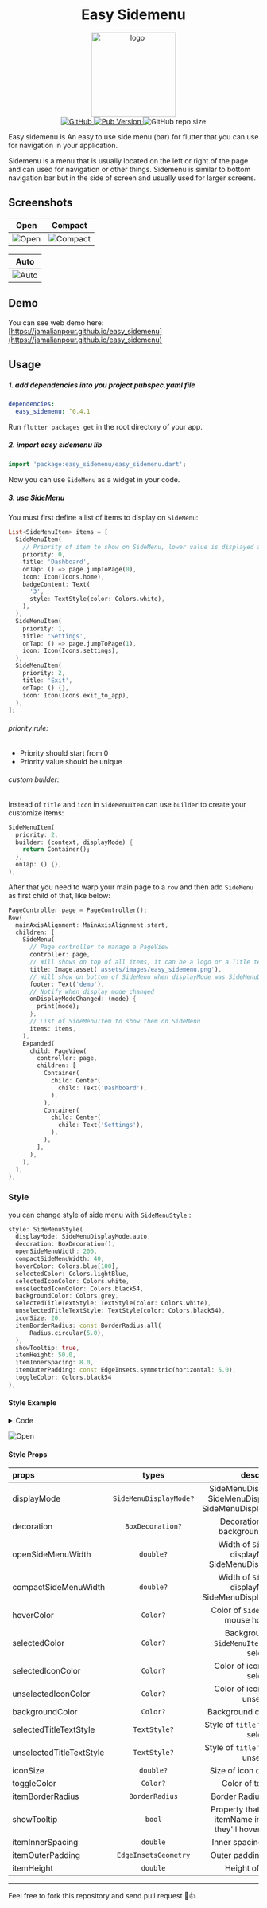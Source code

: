 <div align="center" style="text-align:center">
<h1 align="center">Easy Sidemenu</h1>
<img align="center" src="https://raw.githubusercontent.com/Jamalianpour/easy_sidemenu/master/images/logo.png" alt="logo" height=170/>
</br>
<a href="https://github.com/Jamalianpour/easy_sidemenu/license">
    <img alt="GitHub" src="https://img.shields.io/github/license/Jamalianpour/easy_sidemenu">
</a>
<a href="https://pub.dev/packages/easy_sidemenu">
   <img alt="Pub Version" src="https://img.shields.io/pub/v/easy_sidemenu.svg?longCache=true" />   
</a>
<a>
    <img alt="GitHub repo size" src="https://img.shields.io/github/repo-size/Jamalianpour/easy_sidemenu">
</a>
</div>

Easy sidemenu is An easy to use side menu (bar) for flutter that you can use for navigation in your application.

Sidemenu is a menu that is usually located on the left or right of the page and can used for navigation or other things.
Sidemenu is similar to bottom navigation bar but in the side of screen and usually used for larger screens.

## Screenshots

| Open                             | Compact                             |
| -------------------------------- | ----------------------------------- |
| ![Open](images/Screenshot_1.jpeg) | ![Compact](images/Screenshot_2.jpeg) |

| Auto                              |
| --------------------------------- |
| ![Auto](images/easy_sidemenu.gif) |

## Demo

You can see web demo here: [https://jamalianpour.github.io/easy_sidemenu](https://jamalianpour.github.io/easy_sidemenu)

## Usage

##### 1. add dependencies into you project pubspec.yaml file

```yaml
dependencies:
  easy_sidemenu: ^0.4.1
```

Run `flutter packages get` in the root directory of your app.

##### 2. import easy sidemenu lib

```dart
import 'package:easy_sidemenu/easy_sidemenu.dart';
```

Now you can use `SideMenu` as a widget in your code.

##### 3. use SideMenu

You must first define a list of items to display on `SideMenu`:

```dart
List<SideMenuItem> items = [
  SideMenuItem(
    // Priority of item to show on SideMenu, lower value is displayed at the top
    priority: 0,
    title: 'Dashboard',
    onTap: () => page.jumpToPage(0),
    icon: Icon(Icons.home),
    badgeContent: Text(
      '3',
      style: TextStyle(color: Colors.white),
    ),
  ),
  SideMenuItem(
    priority: 1,
    title: 'Settings',
    onTap: () => page.jumpToPage(1),
    icon: Icon(Icons.settings),
  ),
  SideMenuItem(
    priority: 2,
    title: 'Exit',
    onTap: () {},
    icon: Icon(Icons.exit_to_app),
  ),
];
```

###### priority rule:

- Priority should start from 0
- Priority value should be unique

###### custom builder:

Instead of `title` and `icon` in `SideMenuItem` can use `builder` to create your customize items:

```dart
SideMenuItem(
  priority: 2,
  builder: (context, displayMode) {
    return Container();
  },
  onTap: () {},
),
```

After that you need to warp your main page to a `row` and then add `SideMenu` as first child of that, like below:

```dart
PageController page = PageController();
Row(
  mainAxisAlignment: MainAxisAlignment.start,
  children: [
    SideMenu(
      // Page controller to manage a PageView
      controller: page,
      // Will shows on top of all items, it can be a logo or a Title text
      title: Image.asset('assets/images/easy_sidemenu.png'),
      // Will show on bottom of SideMenu when displayMode was SideMenuDisplayMode.open
      footer: Text('demo'),
      // Notify when display mode changed
      onDisplayModeChanged: (mode) {
        print(mode);
      },
      // List of SideMenuItem to show them on SideMenu
      items: items,
    ),
    Expanded(
      child: PageView(
        controller: page,
        children: [
          Container(
            child: Center(
              child: Text('Dashboard'),
            ),
          ),
          Container(
            child: Center(
              child: Text('Settings'),
            ),
          ),
        ],
      ),
    ),
  ],
),
```

### Style

you can change style of side menu with `SideMenuStyle` :

```dart
style: SideMenuStyle(
  displayMode: SideMenuDisplayMode.auto,
  decoration: BoxDecoration(),
  openSideMenuWidth: 200,
  compactSideMenuWidth: 40,
  hoverColor: Colors.blue[100],
  selectedColor: Colors.lightBlue,
  selectedIconColor: Colors.white,
  unselectedIconColor: Colors.black54,
  backgroundColor: Colors.grey,
  selectedTitleTextStyle: TextStyle(color: Colors.white),
  unselectedTitleTextStyle: TextStyle(color: Colors.black54),
  iconSize: 20,
  itemBorderRadius: const BorderRadius.all(
      Radius.circular(5.0),
  ),
  showTooltip: true,
  itemHeight: 50.0,
  itemInnerSpacing: 8.0,
  itemOuterPadding: const EdgeInsets.symmetric(horizontal: 5.0),
  toggleColor: Colors.black54
),
```

#### Style Example

<details>
<summary>Code</summary>

```dart
style: SideMenuStyle(
  displayMode: SideMenuDisplayMode.auto,
  hoverColor: Colors.blue[100],
  selectedColor: Colors.blue[600],
  selectedTitleTextStyle: TextStyle(color: Colors.white),
  selectedIconColor: Colors.white,
  unselectedIconColor: Colors.white70,
  unselectedTitleTextStyle: TextStyle(color: Colors.white70),
  decoration: BoxDecoration(
      borderRadius: BorderRadius.all(Radius.circular(8)),
      boxShadow: [
        BoxShadow(
          color: Color.fromARGB(255, 79, 117, 134),
          spreadRadius: 1,
          blurRadius: 10,
          offset: Offset(0, 0), // changes position of shadow
        ),
      ]),
  backgroundColor: Color.fromARGB(255, 79, 117, 134),
  // openSideMenuWidth: 200
),
```

</details>

![Open](images/Screenshot_style.png)

#### Style Props

| props                    |         types          |                                   description                                   |
| :----------------------- | :--------------------: | :-----------------------------------------------------------------------------: |
| displayMode              | `SideMenuDisplayMode?` | SideMenuDisplayMode.auto, SideMenuDisplayMode.open, SideMenuDisplayMode.compact |
| decoration               |    `BoxDecoration?`    |                 Decoration of `SideMenu` background (container)                 |
| openSideMenuWidth        |       `double?`        |        Width of `SideMenu` when displayMode was SideMenuDisplayMode.open        |
| compactSideMenuWidth     |       `double?`        |      Width of `SideMenu` when displayMode was SideMenuDisplayMode.compact       |
| hoverColor               |        `Color?`        |                Color of `SideMenuItem` when mouse hover on that                 |
| selectedColor            |        `Color?`        |            Background color of `SideMenuItem` when item is selected             |
| selectedIconColor        |        `Color?`        |                       Color of icon when item is selected                       |
| unselectedIconColor      |        `Color?`        |                      Color of icon when item is unselected                      |
| backgroundColor          |        `Color?`        |                         Background color of `SideMenu`                          |
| selectedTitleTextStyle   |      `TextStyle?`      |                   Style of `title` text when item is selected                   |
| unselectedTitleTextStyle |      `TextStyle?`      |                  Style of `title` text when item is unselected                  |
| iconSize                 |       `double?`        |                         Size of icon on `SideMenuItem`                          |
| toggleColor              |        `Color?`        |                             Color of toggle button                              |
| itemBorderRadius         |     `BorderRadius`     |                           Border Radius of menu item                            |
| showTooltip              |         `bool`         |Property that will show user itemName in Tooltip when they'll hover over the item|
| itemInnerSpacing         |        `double`        |                           Inner spacing of menu item                            |
| itemOuterPadding         |  `EdgeInsetsGeometry`  |                           Outer padding of menu item                            |
| itemHeight               |        `double`        |                              Height of menu item                                |

---

Feel free to fork this repository and send pull request 🏁👍
